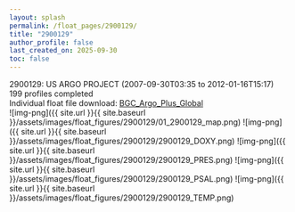 ```yaml
---
layout: splash
permalink: /float_pages/2900129/
title: "2900129"
author_profile: false
last_created_on: 2025-09-30
toc: false
---
```

 
2900129: US ARGO PROJECT (2007-09-30T03:35 to 2012-01-16T15:17)\
199 profiles completed\
Individual float file download: [BGC_Argo_Plus_Global](https://ftp.soest.hawaii.edu/bgc_argo_plus/Individual_Floats/outliers_removed/2900129_Sprof_processed.nc)\
![img-png]({{ site.url }}{{ site.baseurl }}/assets/images/float_figures/2900129/01_2900129_map.png)
![img-png]({{ site.url }}{{ site.baseurl }}/assets/images/float_figures/2900129/2900129_DOXY.png)
![img-png]({{ site.url }}{{ site.baseurl }}/assets/images/float_figures/2900129/2900129_PRES.png)
![img-png]({{ site.url }}{{ site.baseurl }}/assets/images/float_figures/2900129/2900129_PSAL.png)
![img-png]({{ site.url }}{{ site.baseurl }}/assets/images/float_figures/2900129/2900129_TEMP.png)

